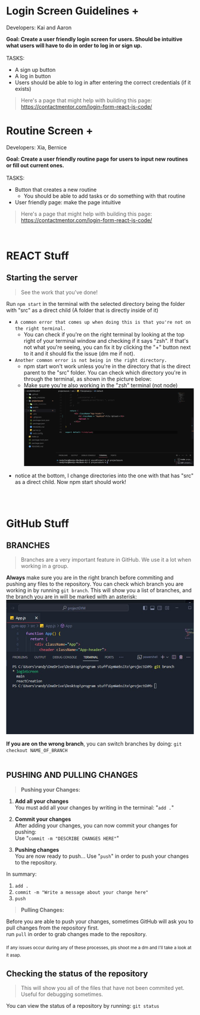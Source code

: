 # Login Screen Guidelines +
Developers: Kai and Aaron

**Goal: Create a user friendly login screen for users. Should be intuitive what users will have to do in order to log in or sign up.** <br>
<br> TASKS:
* A sign up button
* A log in button
* Users should be able to log in after entering the correct credentials (if it exists)

> Here's a page that might help with building this page: https://contactmentor.com/login-form-react-js-code/

# Routine Screen +
Developers: Xia, Bernice

**Goal: Create a user friendly routine page for users to input new routines or fill out current ones.** <br>
<br> TASKS:
* Button that creates a new routine
  * You should be able to add tasks or do something with that routine
* User friendly page: make the page intuitive

> Here's a page that might help with building this page: https://contactmentor.com/login-form-react-js-code/

<br>

# REACT Stuff

## Starting the server
> See the work that you've done!

Run `npm start` in the terminal with the selected directory being the folder with "src" as a direct child (A folder that is directly inside of it)

* `A common error that comes up when doing this is that you're not on the right terminal.`
  * You can check if you're on the right terminal by looking at the top right of your terminal window and checking if it says "zsh". If that's not what you're seeing, you can fix it by clicking the "+" button next to it and it should fix the issue (dm me if not).
* `Another common error is not being in the right directory.`
  * npm start won't work unless you're in the directory that is the direct parent to the "src" folder. You can check which directory you're in through the terminal, as shown in the picture below:
  * Make sure you're also working in the "zsh" terminal (not node)
![Screenshot](https://github.com/iamRandy/projectGYM/blob/homeScreen/Screenshot%202023-11-28%20at%2010.00.17%20AM.png)
- notice at the bottom, I change directories into the one with that has "src" as a direct child. Now npm start should work!

##

<br>

# GitHub Stuff

## BRANCHES
> Branches are a very important feature in GitHub. We use it a lot when working in a group.

**Always** make sure you are in the right branch before commiting and pushing any files to the repository. You can check which branch you are working in by running `git branch`. This will show you a list of branches, and the branch you are in will be marked with an asterisk:
![Screenshot of a comment on a GitHub issue showing an image, added in the Markdown, of an Octocat smiling and raising a tentacle.](https://github.com/iamRandy/projectGYM/blob/homeScreen/branches.jpg)

**If you are on the wrong branch**, you can switch branches by doing: `git checkout NAME_OF_BRANCH`
<br>
<br>
## PUSHING AND PULLING CHANGES
> **Pushing your Changes:**
1. **Add all your changes**<br>
You must add all your changes by writing in the terminal: "`add .`"

2. **Commit your changes**<br>
After adding your changes, you can now commit your changes for pushing:
<br>Use "`commit -m "DESCRIBE CHANGES HERE"`"

3. **Pushing changes**<br>
You are now ready to push... Use "`push`" in order to push your changes to the repository.

In summary: <br>
1. `add .` <br>
2. `commit -m "Write a message about your change here"`<br>
3. `push`

> **Pulling Changes:** <br>

Before you are able to push your changes, sometimes GitHub will ask you to pull changes from the repository first. 
<br> run `pull` in order to grab changes made to the repository.

<sub> If any issues occur during any of these processes, pls shoot me a dm and I'll take a look at it asap. </sub>

## Checking the status of the repository
> This will show you all of the files that have not been commited yet. Useful for debugging sometimes.
> 
You can view the status of a repository by running: `git status`
